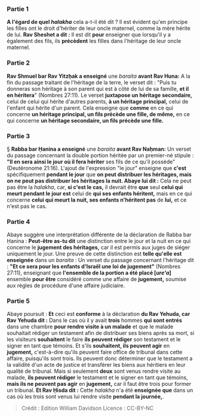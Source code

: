 
### Partie 1
<b>A l'égard de quel <i>halakha</i></b> cela a-t-il été dit ? Il est évident qu'en principe les filles ont le droit d'hériter de leur oncle maternel, comme la mère hérite de lui. <b>Rav Sheshet a dit :</b> Il est dit <b>pour</b> enseigner que lorsqu'il y a également des fils, ils <b>précèdent</b> les filles dans l'héritage de leur oncle maternel.

### Partie 2
<b>Rav Shmuel bar Rav Yitzḥak a enseigné</b> une <i>baraita</i> <b>avant Rav Huna:</b> A la fin du passage traitant de l'héritage de la terre, le verset dit : "Puis tu donneras son héritage à son parent qui est à côté de lui de sa famille, <b>et il en héritera</b>" (Nombres 27:11). Le verset <b>juxtapose un héritage secondaire,</b> celui de celui qui hérite d'autres parents, <b>à un héritage principal,</b> celui de l'enfant qui hérite d'un parent. Cela enseigne que <b>comme</b> en ce qui concerne <b>un héritage principal, un fils précède une fille, de même,</b> en ce qui concerne <b>un héritage secondaire, un fils précède une fille.</b>

### Partie 3
§ <b>Rabba bar Ḥanina a enseigné</b> une <i>baraita</i> <b>avant Rav Naḥman:</b> Un verset du passage concernant la double portion héritée par un premier-né stipule : <b>"Il en sera ainsi le jour où il fera hériter</b> ses fils de ce qu'il possède" (Deutéronome 21:16). L'ajout de l'expression "le jour" enseigne que <b>c'est</b> spécifiquement <b>pendant le jour</b> que <b>on peut distribuer les héritages, mais on ne peut pas distribuer les héritages la nuit. Abaye lui dit :</b> Cela ne peut pas être la <i>halakha</i>, car, <b>si c'est le cas,</b> il devrait être <b>que</b> seul <b>celui qui meurt pendant le jour est</b> celui de <b>qui ses enfants héritent,</b> mais en ce qui concerne <b>celui qui meurt la nuit, ses enfants n'héritent pas</b> de <b>lui,</b> et ce n'est pas le cas.

### Partie 4
Abaye suggère une interprétation différente de la déclaration de Rabba bar Ḥanina : <b>Peut-être as-tu dit</b> une distinction entre le jour et la nuit en ce qui concerne le <b>jugement des héritages,</b> car il est permis aux juges de siéger uniquement le jour. Une preuve de cette distinction est <b>telle qu'elle est enseignée</b> dans un <i>baraita</i> : Un verset du passage concernant l'héritage dit : <b>"Et ce sera pour les enfants d'Israël une loi de jugement"</b> (Nombres 27:11), enseignant que <b>l'ensemble de la portion a été placé [<i>ure'a</i>]</b> ensemble <b>pour être</b> considéré comme une affaire de <b>jugement,</b> soumise aux règles de procédure d'une affaire judiciaire.

### Partie 5
Abaye poursuit : <b>Et</b> ceci est <b>conforme</b> à la déclaration <b>du Rav Yehuda, car Rav Yehuda dit :</b> Dans le cas où il y avait <b>trois</b> hommes <b>qui sont entrés</b> dans une chambre <b>pour rendre visite à un malade</b> et que le malade souhaitait rédiger un testament afin de distribuer ses biens après sa mort, si les visiteurs <b>souhaitent</b> le faire <b>ils peuvent rédiger</b> son testament et le signer en tant que témoins. Et s'ils <b>souhaitent, ils peuvent agir</b> en <b>jugement,</b> c'est-à-dire qu'ils peuvent faire office de tribunal dans cette affaire, puisqu'ils sont trois. Ils peuvent donc déterminer que le testament a la validité d'un acte de justice et transférer les biens aux héritiers en leur qualité de tribunal. Mais si seulement <b>deux</b> sont venus rendre visite au malade, <b>ils peuvent rédiger</b> le testament et le signer en tant que témoins, <b>mais ils ne peuvent pas agir</b> en <b>jugement,</b> car il faut être trois pour former un tribunal. <b>Et Rav Ḥisda dit :</b> Cette <i>halakha</i> n'a été <b>enseignée que</b> dans un cas où les trois sont venus lui rendre visite <b>pendant la journée,</b>.

>Crédit : Edition William Davidson
>Licence : CC-BY-NC